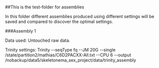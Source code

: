 ##This is the test-folder for assemblies

In this folder different assemblies produced using different settings will be saved and compared to discover the optimal settings.

###Assembly 1

Data used:
Untouched raw data.

Trinity settings:
Trinity --seqType fq --JM 20G --single /state/partition2/mathias/C6D2PACXX-All.txt
 --CPU 6 --output /nobackup/data5/skeletonema_sex_project/data/trinity_assembly
